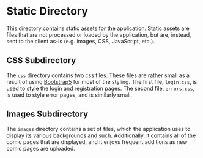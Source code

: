 # Static Directory

This directory contains static assets for the application. Static assets are files that are not processed or loaded by the application, but are, instead, sent to the client as-is (e.g. images, CSS, JavaScript, etc.).

## CSS Subdirectory

The `css` directory contains two css files. These files are rather small as a result of using [Bootstrap5](<https://getbootstrap.com/docs/5.1/getting-started/introduction/>) for most of the styling. The first file, `login.css`, is used to style the login and registration pages. The second file, `errors.css`, is used to style error pages, and is similarly small.

## Images Subdirectory

The `images` directory contains a set of files, which the application uses to display its various backgrounds and such. Additionally, it contains all of the comic pages that are displayed, and it enjoys frequent additions as new comic pages are uploaded. 